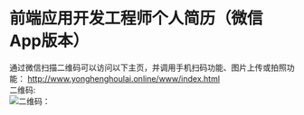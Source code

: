 # 前端应用开发工程师个人简历（微信App版本）
通过微信扫描二维码可以访问以下主页，并调用手机扫码功能、图片上传或拍照功能：
http://www.yonghenghoulai.online/www/index.html</br>
二维码:</br>
![二维码：](http://www.yonghenghoulai.online/www/images/erweima.png)
